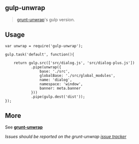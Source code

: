 gulp-unwrap
-------------

> [grunt-unwrap](https://github.com/aui/grunt-unwrap)'s gulp version.

## Usage

```
var unwrap = require('gulp-unwrap');

gulp.task('default', function(){

	return gulp.src(['src/dialog.js', 'src/dialog-plus.js'])
			.pipe(unwrap({
				base: './src',
                globalBase: './src/global_modules',
                name: 'dialog',
                namespace: 'window',
                banner: meta.banner		
			}))
			.pipe(gulp.dest('dist'));
});
```

## More

See [__grunt-unwrap__](https://github.com/aui/grunt-unwrap)

_Issues should be reported on the grunt-unwrap [issue tracker](https://github.com/aui/grunt-unwrap/issues)_